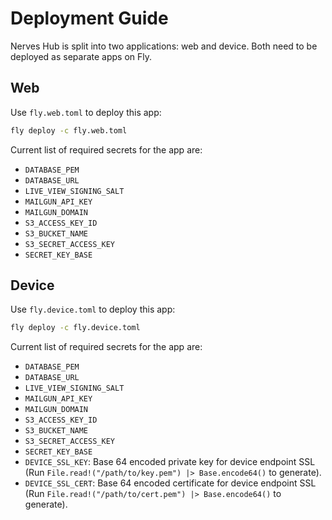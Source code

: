 # Deployment Guide

Nerves Hub is split into two applications: web and device. Both need to be deployed as separate apps on Fly.

## Web

Use `fly.web.toml` to deploy this app:

```sh
fly deploy -c fly.web.toml
```

Current list of required secrets for the app are:
* `DATABASE_PEM`
* `DATABASE_URL`
* `LIVE_VIEW_SIGNING_SALT`
* `MAILGUN_API_KEY`
* `MAILGUN_DOMAIN`
* `S3_ACCESS_KEY_ID`
* `S3_BUCKET_NAME`
* `S3_SECRET_ACCESS_KEY`
* `SECRET_KEY_BASE`

## Device

Use `fly.device.toml` to deploy this app:

```sh
fly deploy -c fly.device.toml
```

Current list of required secrets for the app are:
* `DATABASE_PEM`
* `DATABASE_URL`
* `LIVE_VIEW_SIGNING_SALT`
* `MAILGUN_API_KEY`
* `MAILGUN_DOMAIN`
* `S3_ACCESS_KEY_ID`
* `S3_BUCKET_NAME`
* `S3_SECRET_ACCESS_KEY`
* `SECRET_KEY_BASE`
* `DEVICE_SSL_KEY`: Base 64 encoded private key for device endpoint SSL (Run `File.read!("/path/to/key.pem") |> Base.encode64()` to generate).
* `DEVICE_SSL_CERT`: Base 64 encoded certificate for device endpoint SSL (Run `File.read!("/path/to/cert.pem") |> Base.encode64()` to generate).
